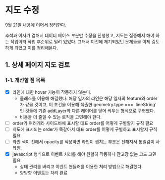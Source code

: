 # 지도 수정

9월 21일 내용에 이어서 정리한다.

추석과 이사가 겹쳐서 데이터 베이스 부분만 수정을 진행했고, 지도는 집중해서 해야 하는 작업이라 작업 후순위로 밀려 있었다. 그래서 이전에 제기되었던 문제들을 이제 검토하게 되었고 이를 정리해본다.

## 1. 상세 페이지 지도 검토

### 1-1. 개선할 점 목록

- [x] 라인에 대한 hover 기능이 작동하지 않는다.
  - 클래스를 이용해 해결했다. 해당 일자의 라인은 해당 일자의 feature와 order가 같을 것이고, 이 조건을 이용해 색출한 geometry.type === 'lineString' 인 것들에 기존 addLayer와 다른 레이어를 덮어 씌우는 형식으로 구현했다.
  - 비용을 더 줄일 수 있는 로직을 고민해야 한다.
- [ ] order가 여러개라 사이드바에 표시할 대표 order를 어떻게 구별할지 규칙 필요
- [ ] 지도에 표시되는 order가 똑같아서 대표 order를 어떻게 구별하고 표시할지 규칙 필요
- [ ] 라인 색이 진해서 opacity를 적용하면 라인이 겹치는 부분은 진해져서 통일감이 사라짐.
- [x] javascript 형식으로 이벤트 처리를 해야 원할히 작동하니 잔고장 없는 코드 고민 필요
  - 상태 관리를 버리고 이벤트 핸들러를 이용한 처리 방법으로 해결했다.
  - 양방향 이벤트는 처리 완료
